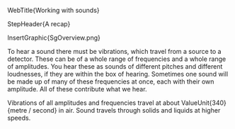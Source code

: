 WebTitle{Working with sounds}

StepHeader{A recap}

InsertGraphic{SgOverview.png}

To hear a sound there must be vibrations, which travel from a source to a detector. These can be of a whole range of frequencies and a whole range of amplitudes. You hear these as sounds of different pitches and different loudnesses, if they are within the box of hearing. Sometimes one sound will be made up of many of these frequencies at once, each with their own amplitude. All of these contribute what we hear.

Vibrations of all amplitudes and frequencies travel at about ValueUnit{340}{metre / second} in air. Sound travels through solids and liquids at higher speeds.

